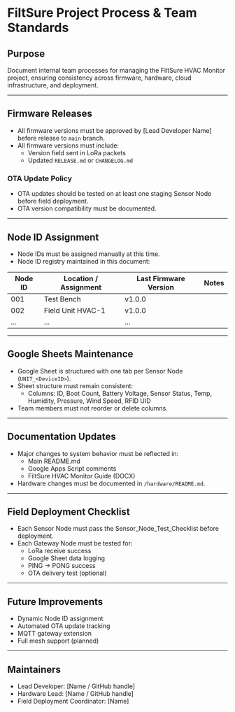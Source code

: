 # FiltSure Project Process & Team Standards

## Purpose

Document internal team processes for managing the FiltSure HVAC Monitor project, ensuring consistency across firmware, hardware, cloud infrastructure, and deployment.

---

## Firmware Releases

- All firmware versions must be approved by [Lead Developer Name] before release to `main` branch.
- All firmware versions must include:
  - Version field sent in LoRa packets
  - Updated `RELEASE.md` or `CHANGELOG.md`

### OTA Update Policy

- OTA updates should be tested on at least one staging Sensor Node before field deployment.
- OTA version compatibility must be documented.

---

## Node ID Assignment

- Node IDs must be assigned manually at this time.
- Node ID registry maintained in this document:

| Node ID | Location / Assignment | Last Firmware Version | Notes |
|---------|-----------------------|----------------------|-------|
| 001     | Test Bench            | v1.0.0               |      |
| 002     | Field Unit HVAC-1     | v1.0.0               |      |
| ...     | ...                   | ...                  |      |

---

## Google Sheets Maintenance

- Google Sheet is structured with one tab per Sensor Node (`UNIT_<DeviceID>`).
- Sheet structure must remain consistent:
  - Columns: ID, Boot Count, Battery Voltage, Sensor Status, Temp, Humidity, Pressure, Wind Speed, RFID UID
- Team members must not reorder or delete columns.

---

## Documentation Updates

- Major changes to system behavior must be reflected in:
  - Main README.md
  - Google Apps Script comments
  - FiltSure HVAC Monitor Guide (DOCX)
- Hardware changes must be documented in `/hardware/README.md`.

---

## Field Deployment Checklist

- Each Sensor Node must pass the Sensor_Node_Test_Checklist before deployment.
- Each Gateway Node must be tested for:
  - LoRa receive success
  - Google Sheet data logging
  - PING → PONG success
  - OTA delivery test (optional)

---

## Future Improvements

- Dynamic Node ID assignment
- Automated OTA update tracking
- MQTT gateway extension
- Full mesh support (planned)

---

## Maintainers

- Lead Developer: [Name / GitHub handle]
- Hardware Lead: [Name / GitHub handle]
- Field Deployment Coordinator: [Name]
